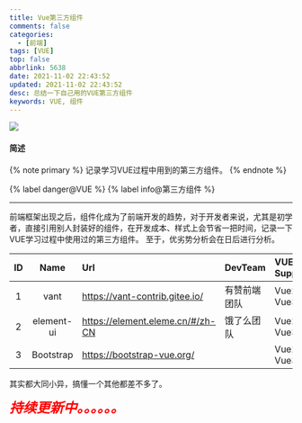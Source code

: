 ```yaml
---
title: Vue第三方组件
comments: false
categories:
  - [前端]
tags: [VUE]
top: false
abbrlink: 5638
date: 2021-11-02 22:43:52
updated: 2021-11-02 22:43:52
desc: 总结一下自己用的VUE第三方组件
keywords: VUE, 组件
---
```


![](/images/article_vue.jpeg)

#### 简述
{% note primary %}
记录学习VUE过程中用到的第三方组件。
{% endnote %}

{% label danger@VUE %} {% label info@第三方组件 %}

<!--more-->
<hr />

前端框架出现之后，组件化成为了前端开发的趋势，对于开发者来说，尤其是初学者，直接引用别人封装好的组件，在开发成本、样式上会节省一把时间，记录一下VUE学习过程中使用过的第三方组件。
至于，优劣势分析会在日后进行分析。

| ID  |    Name    | Url                              | DevTeam      | VUE Support |
|:---:|:----------:|:-------------------------------- |:------------ |:----------- |
|  1  |    vant    | https://vant-contrib.gitee.io/   | 有赞前端团队 | Vue2, Vue3  |
|  2  | element-ui | https://element.eleme.cn/#/zh-CN | 饿了么团队   | Vue2, Vue3  |
|  3  | Bootstrap  | https://bootstrap-vue.org/       |              | Vue2, Vue3  |

其实都大同小异，搞懂一个其他都差不多了。



<font size=5.5 color='red'>***持续更新中。。。。。。***</font>
